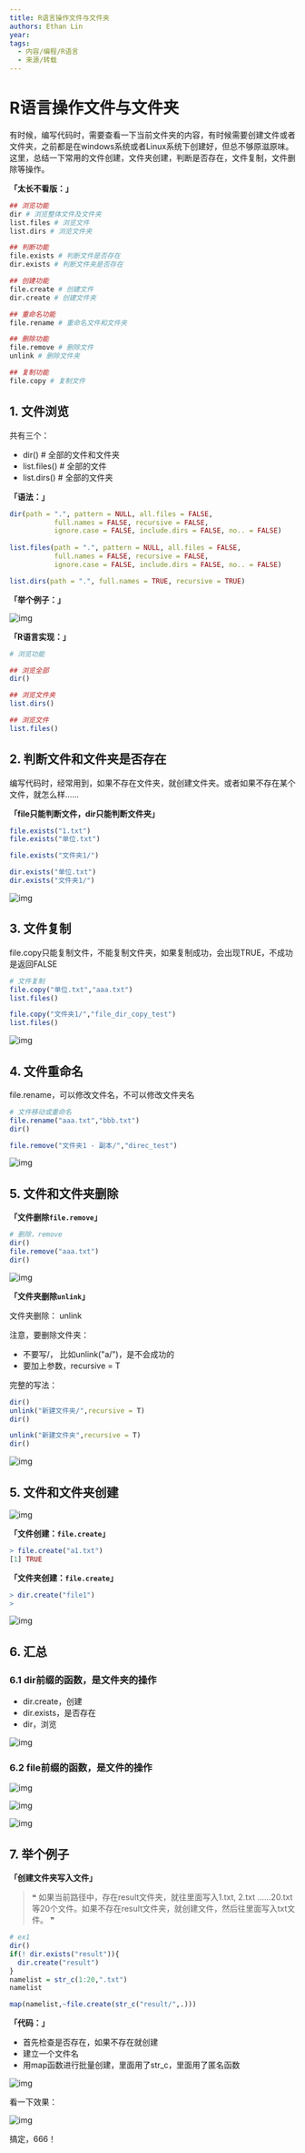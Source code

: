 ```yaml
---
title: R语言操作文件与文件夹
authors: Ethan Lin
year:
tags:
  - 内容/编程/R语言 
  - 来源/转载 
---
```



# R语言操作文件与文件夹







有时候，编写代码时，需要查看一下当前文件夹的内容，有时候需要创建文件或者文件夹，之前都是在windows系统或者Linux系统下创建好，但总不够原滋原味。这里，总结一下常用的文件创建，文件夹创建，判断是否存在，文件复制，文件删除等操作。

**「太长不看版：」**

```R
## 浏览功能
dir # 浏览整体文件及文件夹
list.files # 浏览文件
list.dirs # 浏览文件夹

## 判断功能
file.exists # 判断文件是否存在
dir.exists # 判断文件夹是否存在

## 创建功能
file.create # 创建文件
dir.create # 创建文件夹

## 重命名功能
file.rename # 重命名文件和文件夹

## 删除功能
file.remove # 删除文件
unlink # 删除文件夹

## 复制功能
file.copy # 复制文件
```

## **1. 文件浏览**

共有三个：

- dir() # 全部的文件和文件夹
- list.files() # 全部的文件
- list.dirs() # 全部的文件夹

**「语法：」**

```R
dir(path = ".", pattern = NULL, all.files = FALSE,
           full.names = FALSE, recursive = FALSE,
           ignore.case = FALSE, include.dirs = FALSE, no.. = FALSE)
           
list.files(path = ".", pattern = NULL, all.files = FALSE,
           full.names = FALSE, recursive = FALSE,
           ignore.case = FALSE, include.dirs = FALSE, no.. = FALSE)

list.dirs(path = ".", full.names = TRUE, recursive = TRUE)
```

**「举个例子：」**

![img](R语言操作文件与文件夹.assets/v2-da5ff0c913832b3b2d70d7082b4c2acf_1440w.jpg)

**「R语言实现：」**



```R
# 浏览功能

## 浏览全部
dir()

## 浏览文件夹
list.dirs()

## 浏览文件
list.files()
```

## **2. 判断文件和文件夹是否存在**

编写代码时，经常用到，如果不存在文件夹，就创建文件夹。或者如果不存在某个文件，就怎么样……

**「file只能判断文件，dir只能判断文件夹」**

```R
file.exists("1.txt")
file.exists("单位.txt")

file.exists("文件夹1/")

dir.exists("单位.txt")
dir.exists("文件夹1/")
```

![img](R语言操作文件与文件夹.assets/v2-5c5dbb48b336f8bb21082bd75296a243_1440w.jpg)

## **3. 文件复制**

file.copy只能复制文件，不能复制文件夹，如果复制成功，会出现TRUE，不成功是返回FALSE

```R
# 文件复制
file.copy("单位.txt","aaa.txt")
list.files()

file.copy("文件夹1/","file_dir_copy_test")
list.files()
```

![img](R语言操作文件与文件夹.assets/v2-c0f92aaa97ff15af9b737bc175c903fb_1440w.jpg)

## **4. 文件重命名**

file.rename，可以修改文件名，不可以修改文件夹名

```R
# 文件移动或重命名
file.rename("aaa.txt","bbb.txt")
dir()

file.remove("文件夹1 - 副本/","direc_test")
```

![img](R语言操作文件与文件夹.assets/v2-087786197f910c4eeacd152a73f1b6be_1440w.jpg)

## **5. 文件和文件夹删除**

**「文件删除`file.remove`」**

```R
# 删除，remove
dir()
file.remove("aaa.txt")
dir()
```

![img](R语言操作文件与文件夹.assets/v2-0bd8b111a7204abf81d02664bdd34626_1440w.jpg)

**「文件夹删除`unlink`」**

文件夹删除： unlink

注意，要删除文件夹：

- 不要写/， 比如unlink("a/")，是不会成功的
- 要加上参数，recursive = T

完整的写法：

```R
dir()
unlink("新建文件夹/",recursive = T)
dir()

unlink("新建文件夹",recursive = T)
dir()
```

![img](R语言操作文件与文件夹.assets/v2-b4b4b888daffce0a6a5f03d8d1aca9d2_1440w.jpg)

## **5. 文件和文件夹创建**

![img](R语言操作文件与文件夹.assets/v2-52fbc2d9017567a201cd7259b7c34022_1440w.jpg)

**「文件创建：`file.create`」**

```R
> file.create("a1.txt")
[1] TRUE
```

**「文件夹创建：`file.create`」**

```R
> dir.create("file1")
>
```

![img](R语言操作文件与文件夹.assets/v2-e8cc5daedbdc65f52f84549349aa5dab_1440w.jpg)

## **6. 汇总**

### **6.1 dir前缀的函数，是文件夹的操作**

- dir.create，创建
- dir.exists，是否存在
- dir，浏览

![img](R语言操作文件与文件夹.assets/v2-67cf79bccfde6f79159577227d7403fa_1440w.jpg)

### **6.2 file前缀的函数，是文件的操作**

![img](R语言操作文件与文件夹.assets/v2-665676a7705354bbf56e8754c08de816_1440w.jpg)

![img](R语言操作文件与文件夹.assets/v2-373f0a1f377ef5da39781e1cb30bcc6a_1440w.jpg)

![img](R语言操作文件与文件夹.assets/v2-00341b2747ebba8d19f2bcf2de858961_1440w.jpg)

## **7. 举个例子**

**「创建文件夹写入文件」**

> ❝ 如果当前路径中，存在result文件夹，就往里面写入1.txt, 2.txt ……20.txt等20个文件。如果不存在result文件夹，就创建文件，然后往里面写入txt文件。
> ❞

```R
# ex1
dir()
if(! dir.exists("result")){
  dir.create("result")
}
namelist = str_c(1:20,".txt")
namelist

map(namelist,~file.create(str_c("result/",.)))
```

**「代码：」**

- 首先检查是否存在，如果不存在就创建
- 建立一个文件名
- 用map函数进行批量创建，里面用了str_c，里面用了匿名函数



![img](R语言操作文件与文件夹.assets/v2-d88b890d81c32c2570ac36faad64b093_1440w.jpg)

看一下效果： 

![img](R语言操作文件与文件夹.assets/v2-b8d827cee26ab6f4172a5987663df73f_1440w.jpg)



搞定，666！

